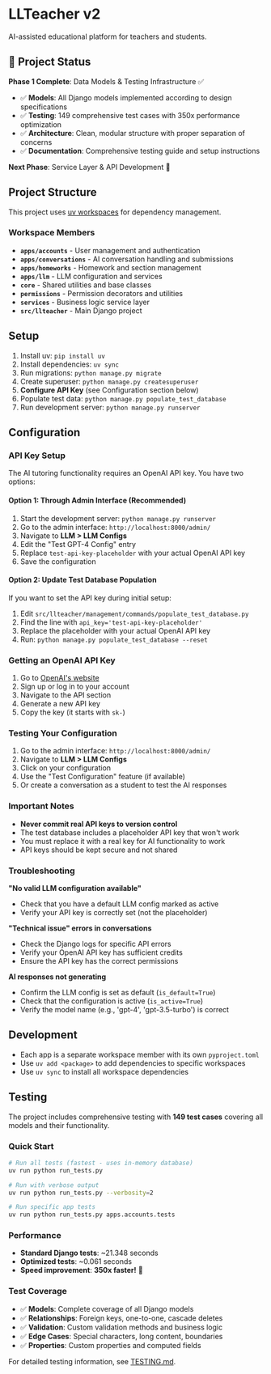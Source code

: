 # LLTeacher v2

AI-assisted educational platform for teachers and students.

## 🚀 Project Status

**Phase 1 Complete**: Data Models & Testing Infrastructure ✅

- ✅ **Models**: All Django models implemented according to design specifications
- ✅ **Testing**: 149 comprehensive test cases with 350x performance optimization
- ✅ **Architecture**: Clean, modular structure with proper separation of concerns
- ✅ **Documentation**: Comprehensive testing guide and setup instructions

**Next Phase**: Service Layer & API Development 🔄

## Project Structure

This project uses [uv workspaces](https://docs.astral.sh/uv/concepts/projects/workspaces/) for dependency management.

### Workspace Members

- **`apps/accounts`** - User management and authentication
- **`apps/conversations`** - AI conversation handling and submissions
- **`apps/homeworks`** - Homework and section management
- **`apps/llm`** - LLM configuration and services
- **`core`** - Shared utilities and base classes
- **`permissions`** - Permission decorators and utilities
- **`services`** - Business logic service layer
- **`src/llteacher`** - Main Django project

## Setup

1. Install uv: `pip install uv`
2. Install dependencies: `uv sync`
3. Run migrations: `python manage.py migrate`
4. Create superuser: `python manage.py createsuperuser`
5. **Configure API Key** (see Configuration section below)
6. Populate test data: `python manage.py populate_test_database`
7. Run development server: `python manage.py runserver`

## Configuration

### API Key Setup

The AI tutoring functionality requires an OpenAI API key. You have two options:

#### Option 1: Through Admin Interface (Recommended)

1. Start the development server: `python manage.py runserver`
2. Go to the admin interface: `http://localhost:8000/admin/`
3. Navigate to **LLM > LLM Configs**
4. Edit the "Test GPT-4 Config" entry
5. Replace `test-api-key-placeholder` with your actual OpenAI API key
6. Save the configuration

#### Option 2: Update Test Database Population

If you want to set the API key during initial setup:

1. Edit `src/llteacher/management/commands/populate_test_database.py`
2. Find the line with `api_key='test-api-key-placeholder'`
3. Replace the placeholder with your actual OpenAI API key
4. Run: `python manage.py populate_test_database --reset`

### Getting an OpenAI API Key

1. Go to [OpenAI's website](https://platform.openai.com/)
2. Sign up or log in to your account
3. Navigate to the API section
4. Generate a new API key
5. Copy the key (it starts with `sk-`)

### Testing Your Configuration

1. Go to the admin interface: `http://localhost:8000/admin/`
2. Navigate to **LLM > LLM Configs**
3. Click on your configuration
4. Use the "Test Configuration" feature (if available)
5. Or create a conversation as a student to test the AI responses

### Important Notes

- **Never commit real API keys to version control**
- The test database includes a placeholder API key that won't work
- You must replace it with a real key for AI functionality to work
- API keys should be kept secure and not shared

### Troubleshooting

**"No valid LLM configuration available"**
- Check that you have a default LLM config marked as active
- Verify your API key is correctly set (not the placeholder)

**"Technical issue" errors in conversations**
- Check the Django logs for specific API errors
- Verify your OpenAI API key has sufficient credits
- Ensure the API key has the correct permissions

**AI responses not generating**
- Confirm the LLM config is set as default (`is_default=True`)
- Check that the configuration is active (`is_active=True`)
- Verify the model name (e.g., 'gpt-4', 'gpt-3.5-turbo') is correct

## Development

- Each app is a separate workspace member with its own `pyproject.toml`
- Use `uv add <package>` to add dependencies to specific workspaces
- Use `uv sync` to install all workspace dependencies

## Testing

The project includes comprehensive testing with **149 test cases** covering all models and their functionality.

### Quick Start

```bash
# Run all tests (fastest - uses in-memory database)
uv run python run_tests.py

# Run with verbose output
uv run python run_tests.py --verbosity=2

# Run specific app tests
uv run python run_tests.py apps.accounts.tests
```

### Performance

- **Standard Django tests**: ~21.348 seconds
- **Optimized tests**: ~0.061 seconds
- **Speed improvement**: **350x faster!** 🚀

### Test Coverage

- ✅ **Models**: Complete coverage of all Django models
- ✅ **Relationships**: Foreign keys, one-to-one, cascade deletes
- ✅ **Validation**: Custom validation methods and business logic
- ✅ **Edge Cases**: Special characters, long content, boundaries
- ✅ **Properties**: Custom properties and computed fields

For detailed testing information, see [TESTING.md](TESTING.md).
